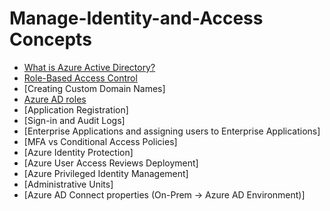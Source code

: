 # Manage-Identity-and-Access Concepts

- [What is Azure Active Directory?](https://github.com/earkevin11/What-is-Azure-Active-Directory-/edit/main/README.md)
- [Role-Based Access Control](https://github.com/earkevin11/RBAC-vs-Azure-AD-Roles/edit/main/README.md)
- [Creating Custom Domain Names]
- [Azure AD roles](https://github.com/earkevin11/Azure-AD-Roles)
- [Application Registration]
- [Sign-in and Audit Logs]
- [Enterprise Applications and assigning users to Enterprise Applications]
- [MFA vs Conditional Access Policies]
- [Azure Identity Protection]
- [Azure User Access Reviews Deployment]
- [Azure Privileged Identity Management]
- [Administrative Units]
- [Azure AD Connect properties (On-Prem -> Azure AD Environment)]
